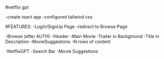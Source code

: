 #netflix gpt

-create react app
-configured tailwind css


#FEATURES:
-LogIn/SignUp Page
    -redirect to Browse Page

-Browse (after AUTH)
    -Header
    -Main Movie
        -Trailer in Background
        -Title in Description
        -MovieSuggestions
            -N rows of content
            
-NetflixGPT
    -Search Bar 
    -Movie Suggestions